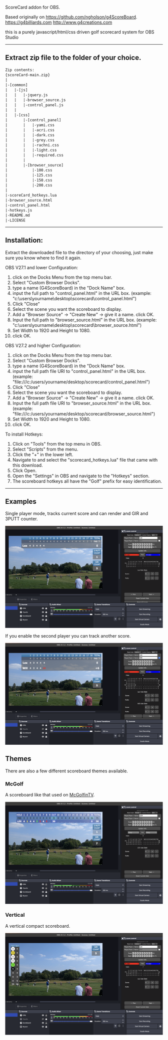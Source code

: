 ScoreCard addon for OBS.

Based originally on https://github.com/ngholson/g4ScoreBoard.
https://g4billiards.com http://www.g4creations.com

this is a purely javascript/html/css driven golf scorecard system for OBS Studio

-------------------------------------------------------------

## Extract zip file to the folder of your choice.<br>

```
Zip contents:
{scoreCard-main.zip}
|
|-[common]
|   |-[js]
|   |   |-jquery.js
|   |   |-browser_source.js
|   |   |-control_panel.js
|   |
|   |-[css]
|       |-[control_panel]
|       |   |-yami.css
|       |   |-acri.css
|       |   |-dark.css
|       |   |-grey.css
|       |   |-rachni.css
|       |   |-light.css
|       |   |-required.css
|       |
|       |-[browser_source]
|           |-100.css
|           |-125.css
|           |-150.css
|           |-200.css
|
|-scoreCard_hotkeys.lua
|-browser_source.html
|-control_panel.html
|-hotkeys.js
|-README.md
|-LICENSE

```
--------------------------------------------------------------

## Installation:

Extract the downloaded file to the directory of your choosing,
just make sure you know where to find it again.

OBS V27.1 and lower Configuration:

 1. click on the Docks Menu from the top menu bar.
 2. Select "Custom Browser Docks".
 3. type a name (G4ScoreBoard) in the "Dock Name" box.
 4. input the full path to "control_panel.html" in the URL box. 
   (example: "c:\users\yourname\desktop\scorecard\control_panel.html")
 5. Click "Close"
 6. Select the scene you want the scoreboard to display.
 7. Add a "Browser Source" -> "Create New" -> give it a name. click OK.
 8. Input the full path to "browser_source.html" in the URL box.
   (example: "c:\users\yourname\desktop\scorecard\browser_source.html")
 9. Set Width to 1920 and Height to 1080.
 10. click OK.

OBS V27.2 and higher Configuration:

 1. click on the Docks Menu from the top menu bar.
 2. Select "Custom Browser Docks".
 3. type a name (G4ScoreBoard) in the "Dock Name" box.
 4. input the full path file URI to "control_panel.html" in the URL box. 
   (example: "file:///c:/users/yourname/desktop/scorecard/control_panel.html")
 5. Click "Close"
 6. Select the scene you want the scoreboard to display.
 7. Add a "Browser Source" -> "Create New" -> give it a name. click OK.
 8. Input the full path file URI to "browser_source.html" in the URL box.
   (example: "file:///c:/users/yourname/desktop/scorecard/browser_source.html")
 9. Set Width to 1920 and Height to 1080.
 10. click OK.


To install Hotkeys:

 1. Click on "Tools" from the top menu in OBS.
 2. Select "Scripts" from the menu.
 3. Click the "+" in the lower left.
 4. Navigate to and select the "scorecard_hotkeys.lua" file that came with this download.
 5. Click Open.
 6. Open the "Settings" in OBS and navigate to the "Hotkeys" section.
 7. The scoreboard hotkeys all have the "Golf" prefix for easy identification.

--------------------------------------------------------------

## Examples

Single player mode, tracks current score and can render and GIR and 3PUTT counter.

![single player widgets](images/single-player.png)

If you enable the second player you can track another score.

![multi player widgets](images/multi-player.png)

## Themes

There are also a few different scoreboard themes available.

### McGolf

A scoreboard like that used on [McGolfinTV](https://www.youtube.com/@McGolfinTV).

![McGolfin TV](images/mcgolf.png)

### Vertical

A vertical compact scoreboard.

![Vertical Scorebaord example](images/vertical.png)
